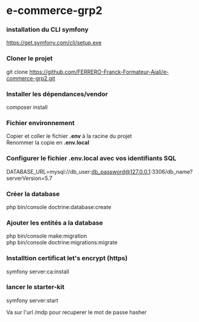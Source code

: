 # e-commerce-grp2

### installation du CLI symfony 
https://get.symfony.com/cli/setup.exe

### Cloner le projet   
git clone https://github.com/FERRERO-Franck-Formateur-Ajali/e-commerce-grp2.git
  
### Installer les dépendances/vendor    
composer install  
  
### Fichier environnement  
Copier et coller le fichier __.env__ à la racine du projet  
Renommer la copie en __.env.local__  
  
### Configurer le fichier .env.local avec vos identifiants SQL  
DATABASE_URL=mysql://db_user:db_password@127.0.0.1:3306/db_name?serverVersion=5.7  
  
### Créer la database   
php bin/console doctrine:database:create   
  
### Ajouter les entités a la database    
php bin/console make:migration  
php bin/console doctrine:migrations:migrate  
  
### Installtion certificat let's encrypt (https)
symfony server:ca:install

### lancer le starter-kit  
symfony server:start  

Va sur l'url /mdp pour recuperer le mot de passe hasher    
 